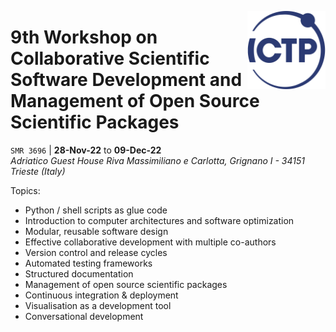 <a href="https://indico.ictp.it/event/9781/"><img src="https://raw.githubusercontent.com/zelenelez/images/master/International_Centre_for_Theoretical_Physics.png" width="125" height="125" align="right" /></a>

# 9th Workshop on Collaborative Scientific Software Development and Management of Open Source Scientific Packages 
``SMR 3696`` | **28-Nov-22** to **09-Dec-22**  <br>
*Adriatico Guest House Riva Massimiliano e Carlotta, Grignano I - 34151 Trieste (Italy)*



Topics:
- Python / shell scripts as glue code
- Introduction to computer architectures and software optimization
- Modular, reusable software design
- Effective collaborative development with multiple co-authors
- Version control and release cycles
- Automated testing frameworks
- Structured documentation
- Management of open source scientific packages
- Continuous integration & deployment
- Visualisation as a development tool
- Conversational development
